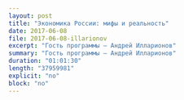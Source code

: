 ```yaml
---
layout: post
title: "Экономика России: мифы и реальность"
date: 2017-06-08
file: 2017-06-08-illarionov
excerpt: "Гость программы — Андрей Илларионов"
summary: "Гость программы — Андрей Илларионов"
duration: "01:01:30"
length: "37959981"
explicit: "no"
block: "no"
---
```

